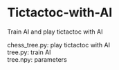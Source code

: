 # Tictactoc-with-AI
Train AI and play tictactoc with AI<br> 

chess_tree.py: play tictactoc with AI<br> 
tree.py: train AI<br> 
tree.npy: parameters<br> 

